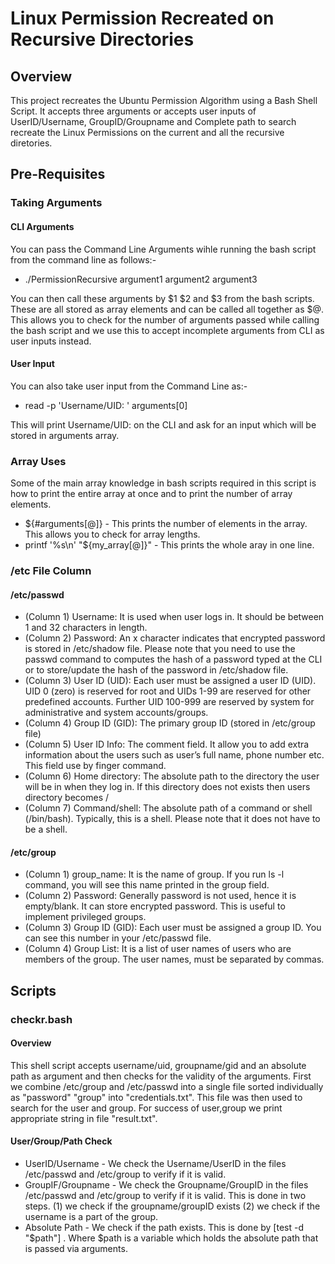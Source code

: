 # Linux Permission Recreated on Recursive Directories

## Overview

This project recreates the Ubuntu Permission Algorithm using a Bash Shell Script. It accepts three arguments or accepts user inputs of UserID/Username, GroupID/Groupname and Complete path to search recreate the Linux Permissions on the current and all the recursive diretories.

## Pre-Requisites

### Taking Arguments

#### CLI Arguments

You can pass the Command Line Arguments wihle running the bash script from the command line as follows:-
* ./PermissionRecursive argument1 argument2 argument3

You can then call these arguments by $1 $2 and $3 from the bash scripts. These are all stored as array elements and can be called all together as $@. This allows you to check for the number of arguments passed while calling the bash script and we use this to accept incomplete arguments from CLI as user inputs instead.

#### User Input

You can also take user input from the Command Line as:-
* read -p 'Username/UID: ' arguments[0]

This will print Username/UID: on the CLI and ask for an input which will be stored in arguments array.

### Array Uses

Some of the main array knowledge in bash scripts required in this script is how to print the entire array at once and to print the number of array elements.

* ${#arguments[@]} - This prints the number of elements in the array. This allows you to check for array lengths.
* printf '%s\n' "${my_array[@]}" - This prints the whole aray in one line.

### /etc File Column

#### /etc/passwd 

* (Column 1) Username: It is used when user logs in. It should be between 1 and 32 characters in length.
* (Column 2) Password: An x character indicates that encrypted password is stored in /etc/shadow file. Please note that you                          need to use the passwd command to computes the hash of a password typed at the CLI or to store/update                        the hash of the password in /etc/shadow file.
* (Column 3) User ID (UID): Each user must be assigned a user ID (UID). UID 0 (zero) is reserved for root and UIDs 1-99 are                               reserved for other predefined accounts. Further UID 100-999 are reserved by system for                                       administrative and system accounts/groups.
* (Column 4) Group ID (GID): The primary group ID (stored in /etc/group file)
* (Column 5) User ID Info: The comment field. It allow you to add extra information about the users such as user’s full name,                            phone number etc. This field use by finger command.
* (Column 6) Home directory: The absolute path to the directory the user will be in when they log in. If this directory does                              not exists then users directory becomes /
* (Column 7) Command/shell: The absolute path of a command or shell (/bin/bash). Typically, this is a shell. Please note that                             it does not have to be a shell.

#### /etc/group

* (Column 1) group_name: It is the name of group. If you run ls -l command, you will see this name printed in the group                                field.
* (Column 2) Password: Generally password is not used, hence it is empty/blank. It can store encrypted password. This is                            useful to implement privileged groups.
* (Column 3) Group ID (GID): Each user must be assigned a group ID. You can see this number in your /etc/passwd file.
* (Column 4) Group List: It is a list of user names of users who are members of the group. The user names, must be separated by commas.

## Scripts

### checkr.bash

#### Overview

This  shell script accepts username/uid, groupname/gid and an absolute path as argument and then checks for the validity of the arguments. First we combine /etc/group and /etc/passwd into a single file sorted individually as "password" "group" into "credentials.txt". This file was then used to search for the user and group. For success of user,group we print appropriate string in file "result.txt".

#### User/Group/Path Check

* UserID/Username - We check the Username/UserID in the files /etc/passwd and /etc/group to verify if it is valid.
* GroupIF/Groupname - We check the Groupname/GroupID in the files /etc/passwd and /etc/group to verify if it is valid. This                         is done in two steps. (1) we check if the groupname/groupID exists (2) we check if the username is a                         part of the group. 
* Absolute Path - We check if the path exists. This is done by [test -d "$path"] . Where $path is a variable which holds the                   absolute path that is passed via arguments.
